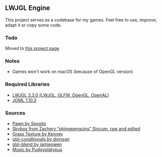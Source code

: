 ## LWJGL Engine
This project serves as a codebase for my games. Feel free to use, improve, adapt it or copy some code.
### Todo
Moved to [this project page](https://github.com/PhoenixofForce/LWJGL_Engine/projects/1)

### Notes
* Games won't work on macOS (because of OpenGL version)

### Required Libraries
* [LWJGL 3.3.0 (LWJGL, GLFW, OpenGL, OpenAL)](https://www.lwjgl.org/download)
* [JOML 1.10.3](https://github.com/JOML-CI/JOML)

### Sources
* [Pawn by Sposito](https://opengameart.org/content/chess-pawn)
* [Skybox from Zachery “skiingpenguins” Slocum, raw and edited](https://opengameart.org/content/skiingpenguins-skybox-pack)
* [Grass Texture by Kenney](https://kenney.nl/assets/voxel-pack)
* [glsl-conditionals by dmnsgn](https://github.com/dmnsgn/glsl-conditionals)
* [glsl-blend by jamieowen](https://github.com/jamieowen/glsl-blend)
* [Music by Pudgyplatypus](https://opengameart.org/content/royalty-free-game-music-loops)
